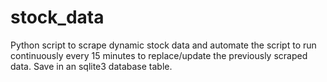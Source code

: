 # stock_data

Python script to scrape dynamic stock data and automate the script to run continuously every 15 minutes to replace/update the previously scraped data. Save in an sqlite3 database table. 


